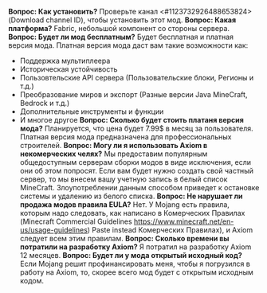 **Вопрос: Как установить?**
Проверьте канал <#1123732926488653824> (Download channel ID), чтобы установить этот мод.
**Вопрос: Какая платформа?**
Fabric, небольшой компонент со стороны сервера.
**Вопрос: Будет ли мод бесплатным?**
Будет бесплатная и платная версия мода. Платная версия мода даст вам такие возможности как:
- Поддержка мультиплеера
- Историческая устойчивость
- Пользовтельские API сервера (Пользовательские блоки, Регионы и т.д.)
- Преобразование миров и экспорт (Разные версии Java MineCraft, Bedrock и т.д.)
- Дополнительные инструменты и функции
- И многое другое
**Вопрос: Сколько будет стоить платаня версия мода?**
Планируется, что цена будет 7.99$ в месяц за пользователя. Платная версия мода предназначена для профессиональных строителей.
**Вопрос: Могу ли я использовать Axiom в некомерческих челях?**
Мы предоставим популярным общедоступным серверам сборки модов в виде исключения, если они об этом попросят. Если вам будет нужно создать свой частный сервер, то мы внесем вашу учетную запись в белый список MineCraft. Злоупотреблении данным способом приведет к остановке системы и удалению из белого списка.
**Вопрос: Не нарушает ли продажа модов правила EULA?**
Нет. У Mojang есть правила, которым надо следовать, как написано в Комерческих Правилах (Minecraft Commercial Guidelines https://www.minecraft.net/en-us/usage-guidelines) Paste instead Комерческих Правилах), и Axiom следует всем этим правилам.
**Вопрос: Сколько времени вы потратили на разработку Axiom?**
Я потратил на разработку Axiom 12 месяцев.
**Вопрос: Будет ли у мода открытый исходный код?**
Если Mojang решит профинансировать меня, чтобы я погрузился в работу на Axiom, то, скорее всего мод будет с открытым исходным кодом.

